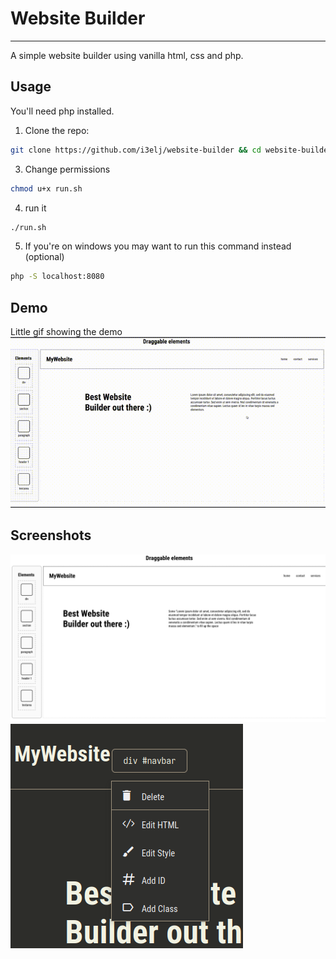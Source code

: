 # Website Builder
---
A simple website builder using vanilla html, css and php.

## Usage
You'll need php installed.

1. Clone the repo:
```bash
git clone https://github.com/i3elj/website-builder && cd website-builder
```

3. Change permissions
```bash
chmod u+x run.sh
```

4. run it
```bash
./run.sh
```

5. If you're on windows you may want to run this command instead (optional)
```bash
php -S localhost:8080
```

## Demo
Little gif showing the demo
![Demo gif of the app](./github/demo.gif)

## Screenshots
![Screenshot of the app](./github/app.png)
![Screenshot of the context menu](./github/ctx-menu.png)